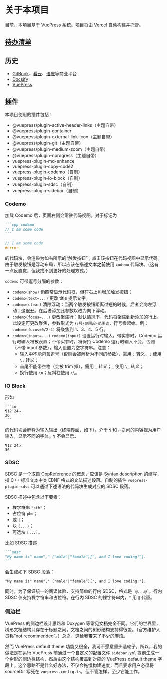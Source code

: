 # 关于本项目

目前，本项目基于 [VuePress](https://v2.vuepress.vuejs.org) 系统。项目将由 [Vercel](https://vercel.com) 自动构建并托管。

## [待办清单](/todo)

## 历史

- [GitBook](https://www.gitbook.com/)、[看云](https://www.kancloud.cn/)、[语雀](https://www.yuque.com)等商业平台
- [Docsify](https://docsify.js.org)
- [VuePress](https://v2.vuepress.vuejs.org)

## 插件

本项目使用的插件包括：

- @vuepress/plugin-active-header-links（主题自带）
- @vuepress/plugin-container
- @vuepress/plugin-external-link-icon（主题自带）
- @vuepress/plugin-git（主题自带）
- @vuepress/plugin-medium-zoom（主题自带）
- @vuepress/plugin-nprogress（主题自带）
- vuepress-plugin-md-enhance
- vuepress-plugin-copy-code2
- vuepress-plugin-codemo（自制）
- vuepress-plugin-io-block（自制）
- vuepress-plugin-sdsc（自制）
- vuepress-plugin-sidebar（自制）

### Codemo

加载 Codemo 后，页面右侧会常驻代码视图。对于标记为

~~~md
```cpp codemo
// I am some code
```
~~~

```cpp codemo
// I am some code
#error
```
的代码块，会渲染为如右所示的“触发按钮”；点击该按钮在代码视图中显示代码。由于触发按钮是浮动布局，所以应该在描述文本**之前**使用 `codemo` 代码块。（这有一点反直觉，但我找不到更好的处理方式。）

`codemo` 可带逗号分隔的参数：
- `codemo(show)` 仍照常显示代码框，但在右上角增加触发按钮；
- `codemo(text=...)` 更改 title 提示文字。
- `codemo(clear)` 清除浮动：当两个触发按钮距离过短的时候，后者会向左浮动；这很丑。在后者添加此参数以改为向下浮动。
- `codemo(focus=...)` 更改聚焦行：默认情况下，代码将聚焦到新添加的行上。此设定可更改聚焦，参数形式为 `行号/范围起-范围讫`，行号零起始。例：`codemo(focus=0/2-4)` 将聚焦到 1、3、4、5 行。
- `codemo(input=...)` `codemo(input)` 设置运行时输入。带实参时，Codemo 运行时输入将被设置；不带实参时，将保持 Codemo 运行时输入不变。否则（不带 input 参数），输入设置为空字符串。注意：
    - 输入中不能包含逗号（否则会被解析为不同的参数），需用 `;` 转义，`;` 使用 `\;` 转义；
    - 首尾不能带空格（会被 trim 掉），需用 `_` 转义；`_` 使用 `\_` 转义；
    - 换行使用 `\n`；反斜杠使用 `\\`。

### IO Block

形如
~~~
```io
¶12 24↵
36
```
~~~

的代码块会解释为输入输出（终端界面，如下）。介于 `¶` 和 `↵` 之间的内容视为用户输入，显示不同的字体。`¶` 不会显示。

```io
¶12 24↵
36
```

### SDSC

[SDSC](https://en.cppreference.com/mwiki/index.php?title=Template:sdsc) 是一个取自 [CppReference](https://zh.cppreference.com) 的概念，应该是 Syntax description 的缩写，指 C++ 标准文本中类 EBNF 格式的文法描述段落。自制的插件 `vuepress-plugin-sdsc` 可以通过下述语法的代码块生成对应的 SDSC 段落。

SDSC 描述中包含以下要素：
- 裸字符串 `"sth"`；
- 占位符 `phd`；
- 或 `|`；
- 块 `(...)`；
- 可选块 `[...]`。

比如 SDSC 描述

~~~md
```sdsc
"My name is" name"," ("male"|"female")[", and I love coding!"].
```
~~~

会生成如下 SDSC 段落：

```sdsc
"My name is" name"," ("male"|"female")[", and I love coding!"].
```

同时，为了保证统一的阅读体验，支持简单的行内 SDSC，格式是 `` `@...@` ``。行内 SDSC 仅支持裸字符串和占位符。在行内 SDSC 的裸字符串内，`"` 用 `@` 代替。

### 侧边栏

VuePress 的侧边栏设计思路和 Doxygen 等常见文档完全不同。它们的世界里，树形文档结构只存在于标题之间，文档之间的树形结构支持得很差。（官方维护人员称“not recommended”。）总之，这给我带来了不少的麻烦。

然而 VuePress default theme 功能又很全，我可不愿意重头造轮子。所以，我的做法是在运行 VuePress 前通过一个自定义的配置文件 `sidebar.yml` 提前生成一个树形的侧边栏结构，然后由这个结构覆盖到对应的 VuePress default theme 字段上。这个思路不是什么好办法，不仅会拖慢构建速度，而且要求用户必须将 sourceDir 写死在 `vuepress.config.ts`。但不管怎样，至少它能工作。

